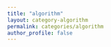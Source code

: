 ```yaml
---
title: "algorithm"
layout: category-algorithm
permalink: categories/algorithm
author_profile: false
---
```

